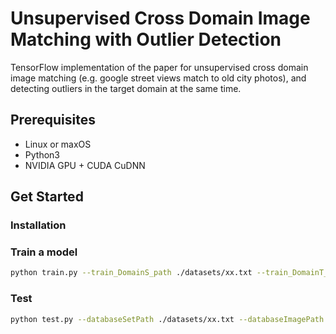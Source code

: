 # Unsupervised Cross Domain Image Matching with Outlier Detection

TensorFlow implementation of the paper for unsupervised cross domain image matching (e.g. google street views match to old city photos), and detecting outliers in the target domain at the same time.

## Prerequisites
- Linux or maxOS
- Python3
- NVIDIA GPU + CUDA CuDNN

## Get Started
### Installation
### Train a model
```bash
python train.py --train_DomainS_path ./datasets/xx.txt --train_DomainT_path ./datasets/xx.txt --checkpointPath ./checkpoints --tr_DS_data ./datasets/Source --tr_DT_data ./datasets/Target
```

### Test
```bash
python test.py --databaseSetPath ./datasets/xx.txt --databaseImagePath ./datasets/Database --querySetPath ./datasets/xx.txt --queryImagePath ./datasets/Query --checkpointModel ./checkpoints/model_epoch
```
